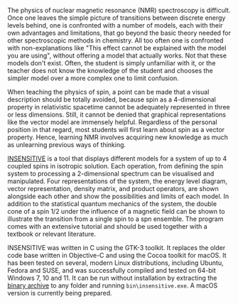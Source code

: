 The physics of nuclear magnetic resonance (NMR) spectroscopy is difficult. Once one leaves the simple picture of transitions between discrete energy levels behind, one is confronted with a number of models, each with their own advantages and limitations, that go beyond the basic theory needed for other spectroscopic methods in chemistry. All too often one is confronted with non-explanations like "This effect cannot be explained with the model you are using", without offering a model that actually works. Not that these models don't exist. Often, the student is simply unfamiliar with it, or the teacher does not know the knowledge of the student and chooses the simpler model over a more complex one to limit confusion. 

When teaching the physics of spin, a point can be made that a visual description should be totally avoided, because spin as a 4-dimensional property in relativistic spacetime cannot be adequately represented in three or less dimensions. Still, it cannot be denied that graphical representations like the vector model are immensely helpful. Regardless of the personal position in that regard, most students will first learn about spin as a vector property. Hence, learning NMR involves acquiring new knowledge as much as unlearning previous ways of thinking. 

[INSENSITIVE](https://github.com/klausboldt/insensitive) is a tool that displays different models for a system of up to 4 coupled spins in isotropic solution. Each operation, from defining the spin system to processing a 2-dimensional spectrum can be visualised and manipulated. Four representations of the system, the energy level diagram, vector representation, density matrix, and product operators, are shown alongside each other and show the possibilities and limits of each model. In addition to the statistical quantum mechanics of the system, the double cone of a spin 1/2 under the influence of a magnetic field can be shown to illustrate the transition from a single spin to a spn ensemble. The program comes with an extensive tutorial and should be used together with a textbook or relevant literature.

INSENSITIVE was written in C using the GTK-3 toolkit. It replaces the older code base written in Objective-C and using the Cocoa toolkit for macOS. It has been tested on several, modern Linux distributions, including Ubuntu, Fedora and SUSE, and was successfully compiled and tested on 64-bit Windows 7, 10 and 11. It can be run without installation by extracting the [binary archive](https://github.com/klausboldt/insensitive/releases/download/v0.9.34-preview1/Insensitive-windows-x86_64.zip) to any folder and running `bin\insensitive.exe`. A macOS version is currently being prepared.
